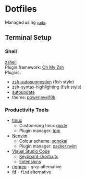 # Dotfiles

Managed using [`yadm`](https://github.com/TheLocehiliosan/yadm).

## Terminal Setup

### Shell

[zshell](https://github.com/robbyrussell/oh-my-zsh/wiki/Installing-ZSH)  
Plugin framework: [Oh My Zsh](https://github.com/robbyrussell/oh-my-zsh)  
Plugins:

* [zsh-autosuggestion](https://github.com/zsh-users/zsh-autosuggestions) (fish style)
* [zsh-syntax-highlighting](https://github.com/zsh-users/zsh-syntax-highlighting) (fish style)
* [autoupdate](https://github.com/TamCore/autoupdate-oh-my-zsh-plugins)
* theme: [powerlevel10k](https://github.com/romkatv/powerlevel10k?fbclid=IwAR0xEmjJLjOCjxB75KiU6Ab-2ehSDVXacIm6suddTm6Q_5_t7bD-XjS4o14)

### Productivity Tools

* [tmux](https://github.com/tmux/tmux/wiki)
    * Customising tmux [guide](https://hackernoon.com/customizing-tmux-b3d2a5050207)
    * Plugin manager: [tpm](https://github.com/tmux-plugins/tpm)
* [Neovim](https://github.com/neovim/neovim)
    * Colour scheme: [sonokai](https://github.com/sainnhe/sonokai)
    * Plugin manager: [packer.nvim](https://github.com/wbthomason/packer.nvim)
* [Visual Studio Code](https://code.visualstudio.com/)
    * [Keyboard shortcuts](https://code.visualstudio.com/shortcuts/keyboard-shortcuts-windows.pdf)
    * [Extensions](https://github.com/hillaryychan/dotfiles/blob/master/.vscode/extensions_list)
* [ripgrep](https://github.com/BurntSushi/ripgrep) - `grep` alternative
* [fd](https://github.com/sharkdp/fd) - `find` alternative
